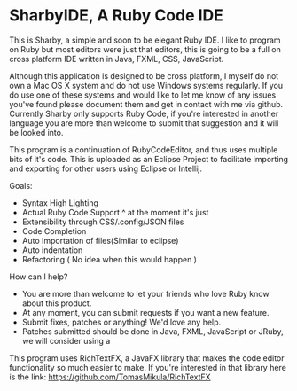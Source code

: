 # SharbyIDE, A Ruby Code IDE

This is Sharby, a simple and soon to be elegant Ruby IDE.
I like to program on Ruby but most editors were just that editors, this is going to be a full on cross platform IDE written in Java, FXML, CSS, JavaScript.

Although this application is designed to be cross platform, I myself do not own a Mac OS X system and do not use Windows systems regularly. If you do use one of these systems and would like to let me know of any issues you've found please document them and get in contact with me via github.
Currently Sharby only supports Ruby Code, if you're interested in another language you are more than welcome to submit that suggestion and it will be looked into.

This program is a continuation of RubyCodeEditor, and thus uses multiple bits of it's code.
This is uploaded as an Eclipse Project to facilitate importing and exporting for other users using Eclipse or Intellij.

Goals:
* Syntax High Lighting
* Actual Ruby Code Support ^ at the moment it's just 
* Extensibility through CSS/.config/JSON files
* Code Completion
* Auto Importation of files(Similar to eclipse)
* Auto indentation
* Refactoring ( No idea when this would happen )

How can I help?

* You are more than welcome to let your friends who love Ruby know about this product.
* At any moment, you can submit requests if you want a new feature.
* Submit fixes, patches or anything! We'd love any help.
* Patches submitted should be done in Java, FXML, JavaScript or JRuby, we will consider using a 

This program uses RichTextFX, a JavaFX library that makes the code editor functionality so much easier to make. 
If you're interested in that library here is the link:
https://github.com/TomasMikula/RichTextFX

